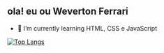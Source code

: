 ## ola! eu ou Weverton Ferrari

- 🌱 I’m currently learning  HTML, CSS e JavaScript

[![Top Langs](https://github-readme-stats.vercel.app/api/top-langs/?username=anuraghazra&hide_progress=true)](https://github.com/anuraghazra/github-readme-stats)

